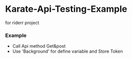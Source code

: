 # Karate-Api-Testing-Example
for riderr project
### Example
- Call Api method Get&post
- Use 'Background' for define variable and Store Token
